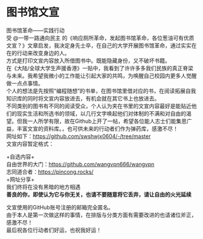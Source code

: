 

# 图书馆文宣
图书馆革命——实践行动  
受 @一带一路通向民主 的《响应厕所革命，发起图书馆革命，各位葱油可有优质文宣？》文章启发，我决定身先士卒，在自己的大学开展图书馆革命，通过实实在在的行动来改变身边的人。  
方式是打印文宣内容放入所借图书中。既能隐藏身份，又不破坏书籍。  
在《大陆/全球大学生声援香港》一贴中，我看到了许许多多我们民族的真正脊梁与未来。我希望我微小的工作能让引起大家的共鸣，为唤醒自己校园内更多人觉醒做一点点事情。  
个人的想法是先按照“编程随想”的书单，在图书馆里借对应的书，在阅读拓展自我知识库的同时将文宣内容放进去，有机会就在其它书上也放进去。  
不同类别的图书有不同的阅读受众，个人认为夹在书里的文宣内容最好是能贴近他们的现实生活和所选书的领域，以几行文字唤起他们对体制的不满和对自由的渴望。但我一人所学有限，故在Github上开了一帖，希望各位能人志士们能集思广益，丰富文宣的资料库。，也可供未来的行动者们作为弹药库，感激不尽！  
网址如下：https://github.com/swshwjx0604/-/tree/master  
文宣内容暂定格式：  
  
+自选内容+  
自由世界的大门：https://github.com/wangvpn666/wangvpn  
志同道合者：https://pincong.rocks/  
+网址分享+  
我们终将在没有黑暗的地方相遇  
**善良的你，即使认为它与你无关，也请不要随意将它丢弃，请让自由的火光延续**  
  
文宣使用的GitHub账号注册的邮箱完全匿名。  
由于本人是第一次做这样的事情，在排版与分类方面有需要改进的也请诸位斧正，感激不尽！  
最后祝各位行动者们好运，也祝我好运！  
